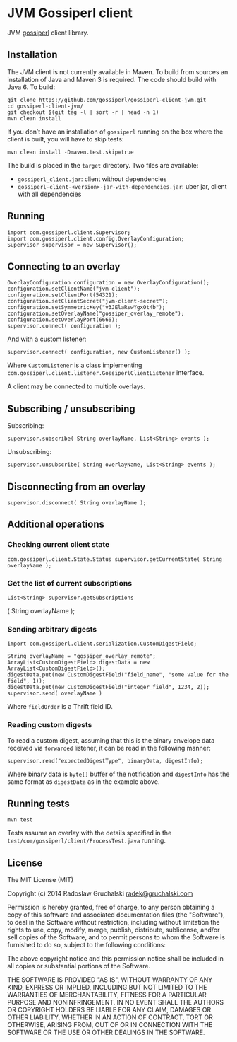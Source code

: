 # JVM Gossiperl client

JVM [gossiperl](http://gossiperl.com) client library.

## Installation

The JVM client is not currently available in Maven. To build from sources an installation of Java and Maven 3 is required. The code should build with Java 6. To build:

    git clone https://github.com/gossiperl/gossiperl-client-jvm.git
    cd gossiperl-client-jvm/
    git checkout $(git tag -l | sort -r | head -n 1)
    mvn clean install

If you don’t have an installation of `gossiperl` running on the box where the client is built, you will have to skip tests:

    mvn clean install -Dmaven.test.skip=true

The build is placed in the `target` directory. Two files are available:

- `gossiperl_client.jar`: client without dependencies
- `gossiperl-client-<version>-jar-with-dependencies.jar`: uber jar, client with all dependencies

## Running

    import com.gossiperl.client.Supervisor;
    import com.gossiperl.client.config.OverlayConfiguration;
    Supervisor supervisor = new Supervisor();

## Connecting to an overlay

    OverlayConfiguration configuration = new OverlayConfiguration();
    configuration.setClientName("jvm-client");
    configuration.setClientPort(54321);
    configuration.setClientSecret("jvm-client-secret");
    configuration.setSymmetricKey("v3JElaRswYgxOt4b");
    configuration.setOverlayName("gossiper_overlay_remote");
    configuration.setOverlayPort(6666);
    supervisor.connect( configuration );

And with a custom listener:

    supervisor.connect( configuration, new CustomListener() );

Where `CustomListener` is a class implementing `com.gossiperl.client.listener.GossiperlClientListener` interface.

A client may be connected to multiple overlays.

## Subscribing / unsubscribing

Subscribing:

    supervisor.subscribe( String overlayName, List<String> events );

Unsubscribing:

    supervisor.unsubscribe( String overlayName, List<String> events );

## Disconnecting from an overlay

    supervisor.disconnect( String overlayName );

## Additional operations

### Checking current client state

    com.gossiperl.client.State.Status supervisor.getCurrentState( String overlayName );

### Get the list of current subscriptions

    List<String> supervisor.getSubscriptions
( String overlayName );

### Sending arbitrary digests

    import com.gossiperl.client.serialization.CustomDigestField;
    
    String overlayName = "gossiper_overlay_remote";
    ArrayList<CustomDigestField> digestData = new ArrayList<CustomDigestField>();
    digestData.put(new CustomDigestField("field_name", "some value for the field", 1));
    digestData.put(new CustomDigestField("integer_field", 1234, 2));
    supervisor.send( overlayName )

Where `fieldOrder` is a Thrift field ID.

### Reading custom digests

To read a custom digest, assuming that this is the binary envelope data received via `forwarded` listener, it can be read in the following manner:

    supervisor.read("expectedDigestType", binaryData, digestInfo);

Where binary data is `byte[]` buffer of the notification and `digestInfo` has the same format as `digestData` as in the example above.

## Running tests

    mvn test

Tests assume an overlay with the details specified in the `test/com/gossiperl/client/ProcessTest.java` running.

## License

The MIT License (MIT)

Copyright (c) 2014 Radoslaw Gruchalski <radek@gruchalski.com>

Permission is hereby granted, free of charge, to any person obtaining a copy
of this software and associated documentation files (the "Software"), to deal
in the Software without restriction, including without limitation the rights
to use, copy, modify, merge, publish, distribute, sublicense, and/or sell
copies of the Software, and to permit persons to whom the Software is
furnished to do so, subject to the following conditions:

The above copyright notice and this permission notice shall be included in
all copies or substantial portions of the Software.

THE SOFTWARE IS PROVIDED "AS IS", WITHOUT WARRANTY OF ANY KIND, EXPRESS OR
IMPLIED, INCLUDING BUT NOT LIMITED TO THE WARRANTIES OF MERCHANTABILITY,
FITNESS FOR A PARTICULAR PURPOSE AND NONINFRINGEMENT. IN NO EVENT SHALL THE
AUTHORS OR COPYRIGHT HOLDERS BE LIABLE FOR ANY CLAIM, DAMAGES OR OTHER
LIABILITY, WHETHER IN AN ACTION OF CONTRACT, TORT OR OTHERWISE, ARISING FROM,
OUT OF OR IN CONNECTION WITH THE SOFTWARE OR THE USE OR OTHER DEALINGS IN
THE SOFTWARE.
